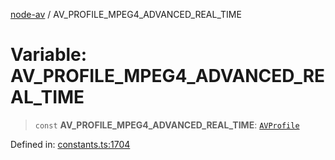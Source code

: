 [node-av](../globals.md) / AV\_PROFILE\_MPEG4\_ADVANCED\_REAL\_TIME

# Variable: AV\_PROFILE\_MPEG4\_ADVANCED\_REAL\_TIME

> `const` **AV\_PROFILE\_MPEG4\_ADVANCED\_REAL\_TIME**: [`AVProfile`](../type-aliases/AVProfile.md)

Defined in: [constants.ts:1704](https://github.com/seydx/av/blob/f8631fc881b394300b1479f511d55cf1c370a87f/src/constants/constants.ts#L1704)
